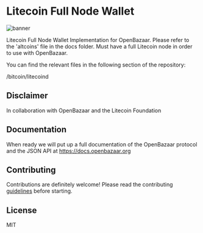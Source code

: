 # Litecoin Full Node Wallet
![banner](https://cnet2.cbsistatic.com/img/qWBIJ3gZZ79UH78phcICbkLdVkQ=/fit-in/x/2018/01/23/045b3788-e393-4e72-8fed-2f25acd96cd5/ltc-1024x337.png)

Litecoin Full Node Wallet Implementation for OpenBazaar. Please refer to the 'altcoins' file in the docs folder. Must have a full Litecoin node in order to use with OpenBazaar.

You can find the relevant files in the following section of the repository:

/bitcoin/litecoind

## Disclaimer

In collaboration with OpenBazaar and the Litecoin Foundation

## Documentation

When ready we will put up a full documentation of the OpenBazaar protocol and the JSON API at https://docs.openbazaar.org

## Contributing

Contributions are definitely welcome! Please read the contributing [guidelines](https://github.com/OpenBazaar/openbazaar-go/blob/master/CONTRIBUTE.md) before starting.

## License

MIT


